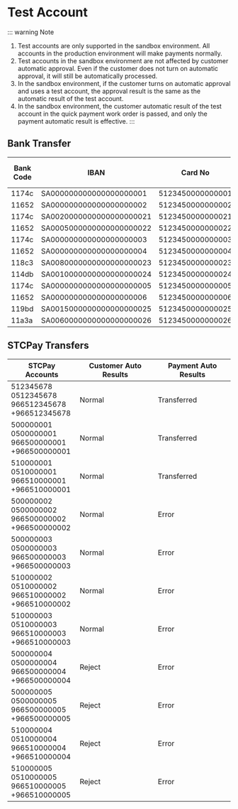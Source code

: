 # Test Account

::: warning Note
1. Test accounts are only supported in the sandbox environment. All accounts in the production environment will make payments normally.
2. Test accounts in the sandbox environment are not affected by customer automatic approval. Even if the customer does not turn on automatic approval, it will still be automatically processed.
3. In the sandbox environment, if the customer turns on automatic approval and uses a test account, the approval result is the same as the automatic result of the test account.
4. In the sandbox environment, the customer automatic result of the test account in the quick payment work order is passed, and only the payment automatic result is effective.
:::

## Bank Transfer

| Bank Code | IBAN                     | Card No          | Customer Automatic Result | Payment Automatic Result |
| --------- | ------------------------ | ---------------- | ------------------------- | ------------------------ |
| 1174c     | SA000000000000000000001  | 5123450000000001 | Normal                    | Transferred              |
| 11652     | SA000000000000000000002  | 5123450000000002 | Normal                    | Transferred              |
| 1174c     | SA0020000000000000000021 | 5123450000000021 | Normal                    | Transferred              |
| 11652     | SA0005000000000000000022 | 5123450000000022 | Normal                    | Transferred              |
| 1174c     | SA000000000000000000003  | 5123450000000003 | Normal                    | Error                    |
| 11652     | SA000000000000000000004  | 5123450000000004 | Normal                    | Error                    |
| 118c3     | SA0080000000000000000023 | 5123450000000023 | Normal                    | Error                    |
| 114db     | SA0010000000000000000024 | 5123450000000024 | Normal                    | Error                    |
| 1174c     | SA0000000000000000000005 | 5123450000000005 | Reject                    | Error                    |
| 11652     | SA000000000000000000006  | 5123450000000006 | Reject                    | Error                    |
| 119bd     | SA0015000000000000000025 | 5123450000000025 | Reject                    | Error                    |
| 11a3a     | SA0060000000000000000026 | 5123450000000026 | Reject                    | Error                    |

## STCPay Transfers

| STCPay Accounts                                          | Customer Auto Results | Payment Auto Results |
| -------------------------------------------------------- | --------------------- | -------------------- |
| 512345678<br>0512345678<br>966512345678<br>+966512345678 | Normal                | Transferred          |
| 500000001<br>0500000001<br>966500000001<br>+966500000001 | Normal                | Transferred          |
| 510000001<br>0510000001<br>966510000001<br>+966510000001 | Normal                | Transferred          |
| 500000002<br>0500000002<br>966500000002<br>+966500000002 | Normal                | Error                |
| 500000003<br>0500000003<br>966500000003<br>+966500000003 | Normal                | Error                |
| 510000002<br>0510000002<br>966510000002<br>+966510000002 | Normal                | Error                |
| 510000003<br>0510000003<br>966510000003<br>+966510000003 | Normal                | Error                |
| 500000004<br>0500000004<br>966500000004<br>+966500000004 | Reject                | Error                |
| 500000005<br>0500000005<br>966500000005<br>+966500000005 | Reject                | Error                |
| 510000004<br>0510000004<br>966510000004<br>+966510000004 | Reject                | Error                |
| 510000005<br>0510000005<br>966510000005<br>+966510000005 | Reject                | Error                |
